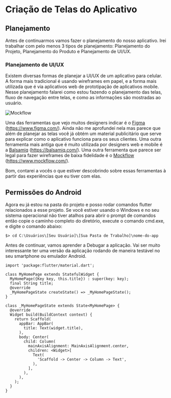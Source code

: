 # Criação de Telas do Aplicativo

## Planejamento

Antes de continuarmos vamos fazer o planejamento do nosso aplicativo. Irei trabalhar com pelo menos 3 tipos de planejamento: Planejamento do Projeto, Planejamento do Produto e Planejamento de UI/UX.

### Planejamento de UI/UX

Existem diversas formas de planejar a UI/UX de um aplicativo para celular. A forma mais tradicional é usando wireframes em papel, e a forma mais utilizada que é via aplicativos web de prototipação de aplicativos mobile. Nesse planejamento falarei como estou fazendo o planejamento das telas, fluxo de navegação entre telas, e como as informações são mostradas ao usuário.

![Mockflow](https://www.mockflow.com/images/home-images2/mfHpBannerImage.png)

Uma das ferramentas que vejo muitos designers indicar é o [Figma](https://www.figma.com/) (https://www.figma.com/). Ainda não me aprofundei nela mas parece que além de planejar as telas você já obtém um material publicitário que serve para explicar como o aplicativo funciona para os seus clientes. Uma outra ferramenta mais antiga que é muito utilizada por designers web e mobile é a [Balsamiq](https://balsamiq.com/) (https://balsamiq.com/). Uma outra ferramenta que parece ser legal para fazer wireframes de baixa fidelidade é o [Mockflow](https://www.mockflow.com/) (https://www.mockflow.com/).


Bom, contarei a vocês o que estiver descobrindo sobre essas ferramentas à partir das experiências que eu tiver com elas.

## Permissões do Android

Agora eu já estou na pasta do projeto e posso rodar comandos flutter relacionados a esse projeto. Se você estiver usando o Windows e no seu sistema operacional não tiver atalhos para abrir o prompt de comandos então copie o caminho completo do diretório, execute o comando cmd.exe, e digite o comando abaixo:

`$> cd C:\Usuários\[Seu Usuário]\[Sua Pasta de Trabalho]\nome-do-app`

Antes de continuar, vamos aprender a Debugar a aplicação. Vai ser muito interessante ter uma versão da aplicação rodando de maneira testável no seu smartphone ou emulador Android.


```
import 'package:flutter/material.dart';

class MyHomePage extends StatefulWidget {
  MyHomePage({Key key, this.title}) : super(key: key);
  final String title;
  @override
  _MyHomePageState createState() => _MyHomePageState();
}

class _MyHomePageState extends State<MyHomePage> {
  @override
  Widget build(BuildContext context) {
    return Scaffold(
      appBar: AppBar(
        title: Text(widget.title),
      ),
      body: Center(
        child: Column(
          mainAxisAlignment: MainAxisAlignment.center,
          children: <Widget>[
            Text(
              'Scaffold -> Center -> Column -> Text',
            ),
          ],
        ),
      ),
    );
  }
}
```

